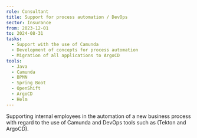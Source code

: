 ```yaml
---
role: Consultant
title: Support for process automation / DevOps
sector: Insurance
from: 2023-12-01
to: 2024-08-31
tasks:
  - Support with the use of Camunda
  - Development of concepts for process automation
  - Migration of all applications to ArgoCD
tools:
  - Java
  - Camunda
  - BPMN
  - Spring Boot
  - OpenShift
  - ArgoCD
  - Helm
---
```


Supporting internal employees in the automation of a new business process with regard to the
use of Camunda and DevOps tools such as (Tekton and ArgoCD).
